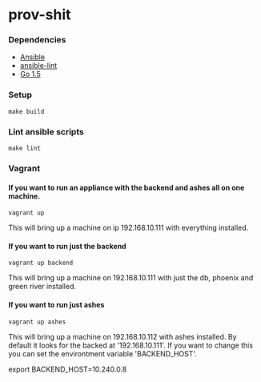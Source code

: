 # prov-shit

### Dependencies

- [Ansible](http://docs.ansible.com/ansible/intro_installation.html#installation)
- [ansible-lint](https://github.com/willthames/ansible-lint#setup)
- [Go 1.5](https://golang.org/doc/install)

### Setup

`make build`

### Lint ansible scripts

`make lint`

### Vagrant

#### If you want to run an appliance with the backend and ashes all on one machine.

`vagrant up`

This will bring up a machine on ip 192.168.10.111 with everything installed.

#### If you want to run just the backend

`vagrant up backend`

This will bring up a machine on 192.168.10.111 with just the db, phoenix and green river installed.


#### If you  want to run just ashes

`vagrant up ashes`

This will bring up a machine on 192.168.10.112 with ashes installed. 
By default it looks for the backed at '192.168.10.111'. If you want to 
change this you can set the environtment variable 'BACKEND_HOST'. 

export BACKEND_HOST=10.240.0.8
